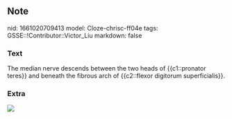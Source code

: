 ## Note
nid: 1661020709413
model: Cloze-chrisc-ff04e
tags: GSSE::!Contributor::Victor_Liu
markdown: false

### Text
The median nerve descends between the two heads of {{c1::pronator teres}} and beneath the fibrous arch of {{c2::flexor digitorum superficialis}}.

### Extra
<img src="paste-f23c1dbaeb85fd14329b08682759b019281bfa86.jpg">
